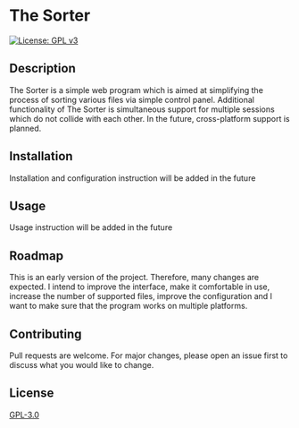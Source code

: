 # The Sorter
[![License: GPL v3](https://img.shields.io/badge/License-GPLv3-blue.svg)](https://www.gnu.org/licenses/gpl-3.0)

## Description

The Sorter is a simple web program which is aimed at simplifying the process of sorting various files via simple control panel. Additional functionality of The Sorter is simultaneous support for multiple sessions which do not collide with each other. In the future, cross-platform support is planned.

## Installation

Installation and configuration instruction will be added in the future

## Usage

Usage instruction will be added in the future

## Roadmap

This is an early version of the project. Therefore, many changes are expected. I intend to improve the interface, make it comfortable in use, increase the number of supported files, improve the configuration and I want to make sure that the program works on multiple platforms.

## Contributing

Pull requests are welcome. For major changes, please open an issue first
to discuss what you would like to change.

## License

[GPL-3.0](https://choosealicense.com/licenses/gpl-3.0/)